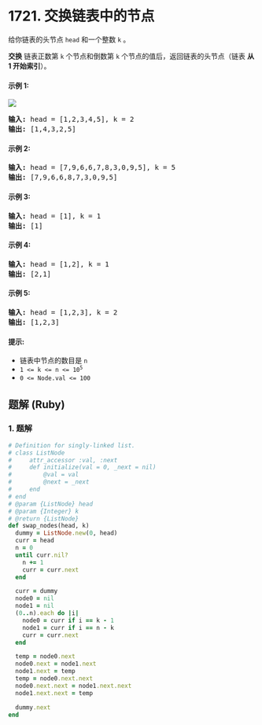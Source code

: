 # 1721. 交换链表中的节点
给你链表的头节点 `head` 和一个整数 `k` 。

**交换** 链表正数第 `k` 个节点和倒数第 `k` 个节点的值后，返回链表的头节点（链表 **从 1 开始索引**）。

#### 示例 1:
![](https://assets.leetcode-cn.com/aliyun-lc-upload/uploads/2021/01/10/linked1.jpg)
<pre>
<strong>输入:</strong> head = [1,2,3,4,5], k = 2
<strong>输出:</strong> [1,4,3,2,5]
</pre>

#### 示例 2:
<pre>
<strong>输入:</strong> head = [7,9,6,6,7,8,3,0,9,5], k = 5
<strong>输出:</strong> [7,9,6,6,8,7,3,0,9,5]
</pre>

#### 示例 3:
<pre>
<strong>输入:</strong> head = [1], k = 1
<strong>输出:</strong> [1]
</pre>

#### 示例 4:
<pre>
<strong>输入:</strong> head = [1,2], k = 1
<strong>输出:</strong> [2,1]
</pre>

#### 示例 5:
<pre>
<strong>输入:</strong> head = [1,2,3], k = 2
<strong>输出:</strong> [1,2,3]
</pre>

#### 提示:
* 链表中节点的数目是 `n`
* <code>1 <= k <= n <= 10<sup>5</sup></code>
* `0 <= Node.val <= 100`

## 题解 (Ruby)

### 1. 题解
```Ruby
# Definition for singly-linked list.
# class ListNode
#     attr_accessor :val, :next
#     def initialize(val = 0, _next = nil)
#         @val = val
#         @next = _next
#     end
# end
# @param {ListNode} head
# @param {Integer} k
# @return {ListNode}
def swap_nodes(head, k)
  dummy = ListNode.new(0, head)
  curr = head
  n = 0
  until curr.nil?
    n += 1
    curr = curr.next
  end

  curr = dummy
  node0 = nil
  node1 = nil
  (0..n).each do |i|
    node0 = curr if i == k - 1
    node1 = curr if i == n - k
    curr = curr.next
  end

  temp = node0.next
  node0.next = node1.next
  node1.next = temp
  temp = node0.next.next
  node0.next.next = node1.next.next
  node1.next.next = temp

  dummy.next
end
```
